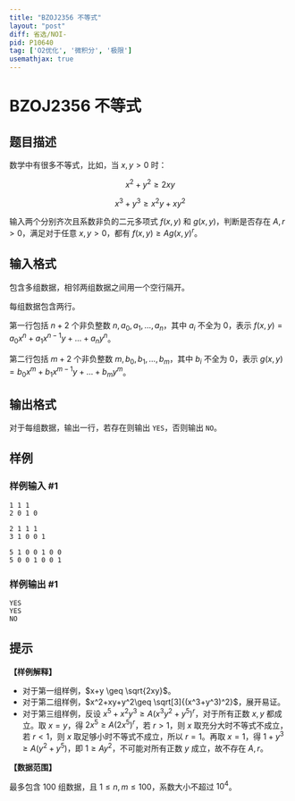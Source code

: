 ```yaml
---
title: "BZOJ2356 不等式"
layout: "post"
diff: 省选/NOI-
pid: P10640
tag: ['O2优化', '微积分', '极限']
usemathjax: true
---
```


# BZOJ2356 不等式
## 题目描述

数学中有很多不等式，比如，当 $x,y>0$ 时：

$$x^2+y^2 \geq 2xy$$

$$x^3+y^3 \geq x^2y+xy^2$$

输入两个分别齐次且系数非负的二元多项式 $f(x,y)$ 和 $g(x,y)$，判断是否存在 $A,r>0$，满足对于任意 $x,y>0$，都有 $f(x,y)\geq Ag(x,y)^r$。
## 输入格式

包含多组数据，相邻两组数据之间用一个空行隔开。

每组数据包含两行。

第一行包括 $n+2$ 个非负整数 $n,a_0,a_1,\dots,a_n$，其中 $a_i$ 不全为 $0$，表示 $f(x,y)=a_0x^n+a_1x^{n-1}y+\dots+a_ny^n$。

第二行包括 $m+2$ 个非负整数 $m,b_0,b_1,\dots,b_m$，其中 $b_i$ 不全为 $0$，表示 $g(x,y)=b_0x^m+b_1x^{m-1}y+\dots+b_my^m$。
## 输出格式

对于每组数据，输出一行，若存在则输出 `YES`，否则输出 `NO`。
## 样例

### 样例输入 #1
```
1 1 1
2 0 1 0

2 1 1 1
3 1 0 0 1

5 1 0 0 1 0 0
5 0 0 1 0 0 1
```
### 样例输出 #1
```
YES
YES
NO
```
## 提示

**【样例解释】**

- 对于第一组样例，$x+y \geq \sqrt{2xy}$。
- 对于第二组样例，$x^2+xy+y^2\geq \sqrt[3]{(x^3+y^3)^2}$，展开易证。
- 对于第三组样例，反设 $x^5+x^2y^3 \geq A(x^3y^2+y^5)^r$，对于所有正数 $x,y$ 都成立。取 $x=y$，得 $2x^5\geq A(2x^5)^r$，若 $r>1$，则 $x$ 取充分大时不等式不成立，若 $r<1$，则 $x$ 取足够小时不等式不成立，所以 $r=1$。再取 $x=1$，得 $1+y^3 \geq A(y^2+y^5)$，即 $1\geq Ay^2$，不可能对所有正数 $y$ 成立，故不存在 $A,r$。

**【数据范围】**

最多包含 $100$ 组数据，且 $1\leq n,m\leq 100$，系数大小不超过 $10^4$。
